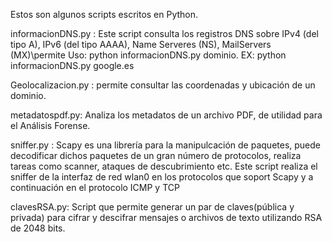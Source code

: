 Estos son algunos scripts escritos en Python.

informacionDNS.py : Este script consulta los registros DNS sobre IPv4 (del tipo A), IPv6 (del tipo AAAA), Name Serveres (NS), MailServers (MX)\permite 
Uso: python  informacionDNS.py dominio. EX:  python informacionDNS.py google.es

Geolocalizacion.py : permite consultar las coordenadas y ubicación de un dominio. 

metadatospdf.py: Analiza los metadatos de un archivo PDF, de utilidad para el Análisis Forense.

sniffer.py :
Scapy es una librería para la manipulcación de paquetes, puede decodificar dichos paquetes de un gran número de protocolos, realiza tareas como scanner, ataques de descubrimiento etc. 	Este script realiza el sniffer de la interfaz de red wlan0 en los protocolos que soport Scapy y a continuación en el protocolo ICMP y TCP 

clavesRSA.py:
Script  que permite generar un par de claves(pública y privada) para cifrar y descifrar mensajes o archivos de texto utilizando RSA de 2048 bits.




